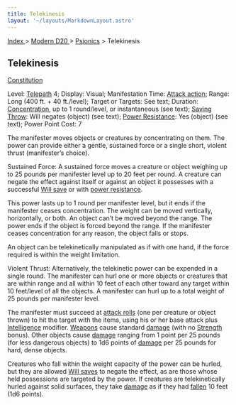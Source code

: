```yaml
---
title: Telekinesis
layout: '~/layouts/MarkdownLayout.astro'
---
```


[ Index ](/) > [ Modern D20 ](/modern.d20.srd) > [Psionics](/modern.d20.srd/psionics) > Telekinesis

## Telekinesis

[Constitution](/modern.d20.srd/basics/ability.scores)

Level: [Telepath](/modern.d20.srd/classes/advanced/telepath) 4; Display:
Visual; Manifestation Time: [Attack action](/modern.d20.srd/combat/attack.actions); Range: Long (400 ft. + 40
ft./level); Target or Targets: See text; Duration:
[Concentration](/modern.d20.srd/skills/concentration), up to 1 round/level, or
instantaneous (see text); [Saving Throw](/modern.d20.srd/basics/saving.throws): Will negates (object) (see
text); [Power Resistance](/modern.d20.srd/special.abilities/power.resistance):
Yes (object) (see text); Power Point Cost: 7

The manifester moves objects or creatures by concentrating on them. The power
can provide either a gentle, sustained force or a single short, violent thrust
(manifester’s choice).

Sustained Force: A sustained force moves a creature or object weighing up to
25 pounds per manifester level up to 20 feet per round. A creature can negate
the effect against itself or against an object it possesses with a successful
[Will save](/modern.d20.srd/basics/saving.throws) or with [power resistance](/modern.d20.srd/special.abilities/power.resistance).

This power lasts up to 1 round per manifester level, but it ends if the
manifester ceases concentration. The weight can be moved vertically,
horizontally, or both. An object can’t be moved beyond the range. The power
ends if the object is forced beyond the range. If the manifester ceases
concentration for any reason, the object falls or stops.

An object can be telekinetically manipulated as if with one hand, if the force
required is within the weight limitation.

Violent Thrust: Alternatively, the telekinetic power can be expended in a
single round. The manifester can hurl one or more objects or creatures that
are within range and all within 10 feet of each other toward any target within
10 feet/level of all the objects. A manifester can hurl up to a total weight
of 25 pounds per manifester level.

The manifester must succeed at [attack rolls](/modern.d20.srd/combat/attack.roll) (one per creature or object thrown)
to hit the target with the items, using his or her base attack plus
[Intelligence](/modern.d20.srd/basics/ability.scores) modifier.
[Weapons](/modern.d20.srd/equipment/equipment.weapons) cause standard
[damage](/modern.d20.srd/combat/damage) (with no
[Strength](/modern.d20.srd/basics/ability.scores) bonus). Other objects cause
[damage](/modern.d20.srd/combat/damage) ranging from 1 point per 25 pounds
(for less dangerous objects) to 1d6 points of
[damage](/modern.d20.srd/combat/damage) per 25 pounds for hard, dense objects.

Creatures who fall within the weight capacity of the power can be hurled, but
they are allowed [Will saves](/modern.d20.srd/basics/saving.throws) to negate
the effect, as are those whose held possessions are targeted by the power. If
creatures are telekinetically hurled against solid surfaces, they take
[damage](/modern.d20.srd/combat/damage) as if they had
[fallen](/modern.d20.srd/environment.hazards/falling) 10 feet (1d6 points).

